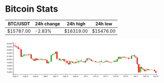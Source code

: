 # Bitcoin Stats

BTC/USDT|24h change|24h high|24h low|
|---|---|---|---|
|$15787.00|-2.83%|$16319.00|$15476.00|

<img src="./chart.svg">
